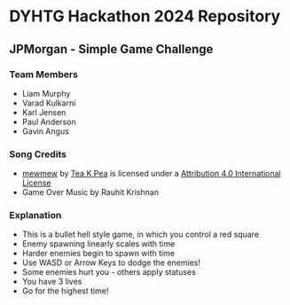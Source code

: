 # DYHTG Hackathon 2024 Repository
## JPMorgan - Simple Game Challenge

### Team Members

- Liam Murphy
- Varad Kulkarni
- Karl Jensen
- Paul Anderson
- Gavin Angus

### Song Credits

- [mewmew](https://freemusicarchive.org/music/tea-k-pea/single/mewmew/) by [Tea K Pea](https://freemusicarchive.org/music/tea-k-pea/) is licensed under a [Attribution 4.0 International License](https://creativecommons.org/licenses/by/4.0/)
- Game Over Music by Rauhit Krishnan

### Explanation

- This is a bullet hell style game, in which you control a red square
- Enemy spawning linearly scales with time
- Harder enemies begin to spawn with time
- Use WASD or Arrow Keys to dodge the enemies!
- Some enemies hurt you - others apply statuses
- You have 3 lives
- Go for the highest time!
